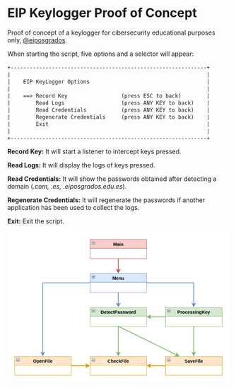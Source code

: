 # EIP Keylogger Proof of Concept
Proof of concept of a keylogger for cibersecurity educational purposes only, <a href="https://eiposgrados.com/programas/master-en-ciberseguridad/">@eiposgrados</a>.

When starting the script, five options and a selector will appear:
```
+--------------------------------------------------------------+
|                                                              |
|    EIP KeyLogger Options                                     |
|                                                              |
|    ==> Record Key                 (press ESC to back)        |
|        Read Logs                  (press ANY KEY to back)    |
|        Read Credentials           (press ANY KEY to back)    |
|        Regenerate Credentials     (press ANY KEY to back)    |
|        Exit                                                  |
|                                                              |
+--------------------------------------------------------------+

```
<b>Record Key:</b> It will start a listener to intercept keys pressed.

<b>Read Logs:</b> It will display the logs of keys pressed.

<b>Read Credentials:</b> It will show the passwords obtained after detecting a domain (<i>.com, .es, .eiposgrados.edu.es</i>).

<b>Regenerate Credentials:</b> It will regenerate the passwords if another application has been used to collect the logs.

<b>Exit:</b> Exit the script.


![UML image](uml.png)
